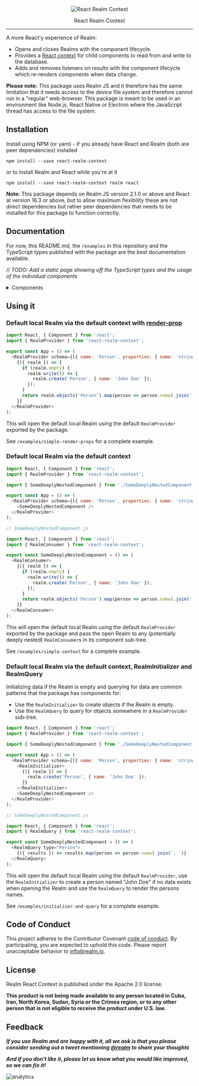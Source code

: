 <p align="center">
  <img src="https://github.com/kraenhansen/react-realm-context/raw/master/docs/logo.svg?sanitize=true" alt="React Realm Context"/>
</p>

<p align="center">
  React Realm Context
</p>

---

A more React'y experience of Realm:

- Opens and closes Realms with the component lifecycle.
- Provides a [React context](https://reactjs.org/docs/context.html) for child components to read from and write to the
  database.
- Adds and removes listeners on results with the component lifecycle which re-renders components when data change.

**Please note:** This package uses Realm JS and it therefore has the same limitation that it needs access to the device
file system and therefore cannot run in a "regular" web-browser. This package is meant to be used in an environment like
Node.js, React Native or Electron where the JavaScript thread has access to the file system.

## Installation

Install using NPM (or yarn) - if you already have React and Realm (both are peer dependencies) installed

    npm install --save react-realm-context

or to install Realm and React while you're at it

    npm install --save react-realm-context realm react

**Note:** This package depends on Realm JS version 2.1.0 or above and React at version 16.3 or above, but to allow
maximum flexibility these are not direct dependencies but rather peer dependencies that needs to be installed for this
package to function correctly.

## Documentation

For now, this README.md, the `/examples` in this repository and the TypeScript types published with the package are the
best documentation available.

*// TODO: Add a static page showing off the TypeScript types and the usage of the individual components*

<details>
<summary>Components</summary>

The RealmProvider handles opening and closing a Realm and provides it as a context for other components in its subtree.

```javascript
import { RealmProvider } from 'react-realm-context';

const schema = [
  { name: 'Person', properties: { name: 'string' } }
];

export const App = () => (
  <RealmProvider schema={schema}>
    {/* The rest of your app goes here ... */}
  </RealmProvider>
)
```

</details>

## Using it

### Default local Realm via the default context with [render-prop](https://reactjs.org/docs/render-props.html)

```javascript
import React, { Component } from 'react';
import { RealmProvider } from 'react-realm-context';

export const App = () => (
  <RealmProvider schema={[{ name: 'Person', properties: { name: 'string' } }]}>
    {({ realm }) => {
      if (realm.empty) {
        realm.write(() => {
          realm.create('Person', { name: 'John Doe' });
        });
      }
      return realm.objects('Person').map(person => person.name).join(', ');
    }}
  </RealmProvider>
);

```

This will open the default local Realm using the default `RealmProvider` exported by the package.

See `/examples/simple-render-props` for a complete example.

### Default local Realm via the default context

```javascript
import React, { Component } from 'react';
import { RealmProvider } from 'react-realm-context';

import { SomeDeeplyNestedComponent } from './SomeDeeplyNestedComponent';

export const App = () => (
  <RealmProvider schema={[{ name: 'Person', properties: { name: 'string' } }]}>
    <SomeDeeplyNestedComponent />
  </RealmProvider>
);
```

```javascript
// SomeDeeplyNestedComponent.js

import React, { Component } from 'react';
import { RealmConsumer } from 'react-realm-context';

export const SomeDeeplyNestedComponent = () => (
  <RealmConsumer>
    {({ realm }) => {
      if (realm.empty) {
        realm.write(() => {
          realm.create('Person', { name: 'John Doe' });
        });
      }
      return realm.objects('Person').map(person => person.name).join(', ');
    }}
  </RealmConsumer>
);
```

This will open the default local Realm using the default `RealmProvider` exported by the package and pass the open Realm
to any (potentially deeply nested) `RealmConsumer`s in its component sub-tree.

See `/examples/simple-context` for a complete example.

### Default local Realm via the default context, RealmInitializer and RealmQuery

Initializing data if the Realm is empty and querying for data are common patterns that the package has components for:
- Use the `RealmInitializer` to create objects if the Realm is empty.
- Use the `RealmQuery` to query for objects somewhere in a `RealmProvider` sub-tree.

```javascript
import React, { Component } from 'react';
import { RealmProvider } from 'react-realm-context';

import { SomeDeeplyNestedComponent } from './SomeDeeplyNestedComponent';

export const App = () => (
  <RealmProvider schema={[{ name: 'Person', properties: { name: 'string' } }]}>
    <RealmInitializer>
      {({ realm }) => {
        realm.create('Person', { name: 'John Doe' });
      }}
    </RealmInitializer>
    <SomeDeeplyNestedComponent />
  </RealmProvider>
);
```

```javascript
// SomeDeeplyNestedComponent.js

import React, { Component } from 'react';
import { RealmQuery } from 'react-realm-context';

export const SomeDeeplyNestedComponent = () => (
  <RealmQuery type="Person">
    {({ results }) => results.map(person => person.name).join(', ')}
  </RealmQuery>
);
```

This will open the default local Realm using the default `RealmProvider`, use the `RealmInitializer` to create a person
named "John Doe" if no data exists when opening the Realm and use the `RealmQuery` to render the persons names.

See `/examples/initializer-and-query` for a complete example.

## Code of Conduct

This project adheres to the Contributor Covenant [code of conduct](https://realm.io/conduct/).
By participating, you are expected to uphold this code. Please report unacceptable behavior to [info@realm.io](mailto:info+conduct@realm.io).

## License

Realm React Context is published under the Apache 2.0 license.

**This product is not being made available to any person located in Cuba, Iran,
North Korea, Sudan, Syria or the Crimea region, or to any other person that is
not eligible to receive the product under U.S. law.**

## Feedback

**_If you use Realm and are happy with it, all we ask is that you please consider sending out a tweet mentioning [@realm](https://twitter.com/realm) to share your thoughts_**

**_And if you don't like it, please let us know what you would like improved, so we can fix it!_**

![analytics](https://ga-beacon.appspot.com/UA-50247013-2/react-realm-context/README?pixel)
